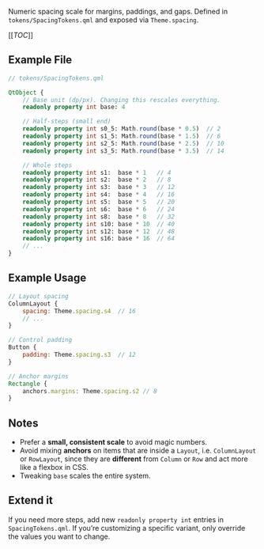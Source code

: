 Numeric spacing scale for margins, paddings, and gaps. Defined in `tokens/SpacingTokens.qml` and exposed via `Theme.spacing`.

[[_TOC_]]

## Example File

```qml
// tokens/SpacingTokens.qml

QtObject {
    // Base unit (dp/px). Changing this rescales everything.
    readonly property int base: 4

    // Half-steps (small end)
    readonly property int s0_5: Math.round(base * 0.5)  // 2
    readonly property int s1_5: Math.round(base * 1.5)  // 6
    readonly property int s2_5: Math.round(base * 2.5)  // 10
    readonly property int s3_5: Math.round(base * 3.5)  // 14

    // Whole steps
    readonly property int s1:  base * 1   // 4
    readonly property int s2:  base * 2   // 8
    readonly property int s3:  base * 3   // 12
    readonly property int s4:  base * 4   // 16
    readonly property int s5:  base * 5   // 20
    readonly property int s6:  base * 6   // 24
    readonly property int s8:  base * 8   // 32
    readonly property int s10: base * 10  // 40
    readonly property int s12: base * 12  // 48
    readonly property int s16: base * 16  // 64
    // ...
}
```

## Example Usage

```qml
// Layout spacing
ColumnLayout {
    spacing: Theme.spacing.s4  // 16
    // ...
}

// Control padding
Button {
    padding: Theme.spacing.s3  // 12
}

// Anchor margins
Rectangle {
    anchors.margins: Theme.spacing.s2 // 8
}
```

## Notes

- Prefer a **small, consistent scale** to avoid magic numbers.
- Avoid mixing **anchors** on items that are inside a `Layout`, i.e. `ColumnLayout` or `RowLayout`, since they are **different** from `Column` or `Row` and act more like a flexbox in CSS.
- Tweaking `base` scales the entire system.

## Extend it

If you need more steps, add new `readonly property int` entries in `SpacingTokens.qml`. If you’re customizing a specific variant, only override the values you want to change.

